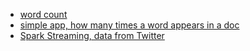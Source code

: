* [word count](https://github.com/faustineinsun/SparkPlayground/blob/master/Java/src/main/java/feiyu/com/javawordcount/JavaWordCount.java)
* [simple app, how many times a word appears in a doc](https://github.com/faustineinsun/SparkPlayground/blob/master/Java/src/main/java/feiyu/com/simpleexample/SimpleApp.java)
* [Spark Streaming, data from Twitter](https://github.com/faustineinsun/SparkPlayground/blob/master/Java/src/main/java/feiyu/com/sparkstreaming/SparkTwitterStreaming.java)
